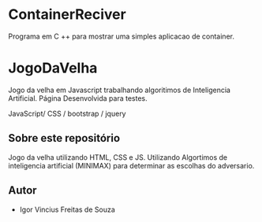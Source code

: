 # ContainerReciver
Programa em C ++ para mostrar uma simples aplicacao de container.
# JogoDaVelha
Jogo da velha em Javascript trabalhando algoritimos de Inteligencia Artificial. Página Desenvolvida para testes.


JavaScript/ CSS /  bootstrap / jquery
## Sobre este repositório

Jogo da velha utilizando HTML, CSS e JS. Utilizando Algortimos de inteligencia artificial (MINIMAX) para determinar as escolhas do adversario.

## Autor

* Igor Vincius Freitas de Souza
